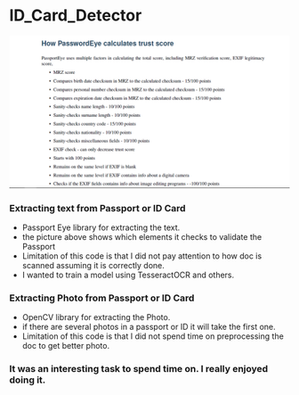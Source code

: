 # ID_Card_Detector

![teaser](./pic.png)


### Extracting text from Passport or ID Card



- Passport Eye library for extracting the text.
- the picture above shows which elements it checks to validate the Passport
- Limitation of this code is that I did not pay attention to how doc is scanned assuming it is correctly done.
- I wanted to train a model using TesseractOCR and others.




### Extracting Photo from Passport or ID Card



- OpenCV library for extracting the Photo.
- if there are several photos in a passport or ID it will take the first one.
- Limitation of this code is that I did not spend time on preprocessing the doc to get better photo.


### It was an interesting task to spend time on. I really enjoyed doing it.
